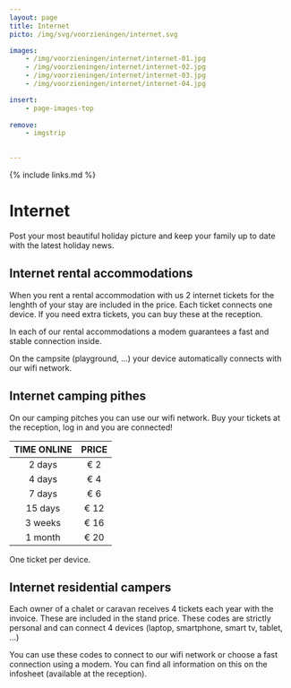 ```yaml
---
layout: page
title: Internet
picto: /img/svg/voorzieningen/internet.svg

images:
    - /img/voorzieningen/internet/internet-01.jpg
    - /img/voorzieningen/internet/internet-02.jpg
    - /img/voorzieningen/internet/internet-03.jpg
    - /img/voorzieningen/internet/internet-04.jpg

insert:
    - page-images-top
    
remove:
    - imgstrip
    

---
```


{% include links.md %}

# Internet

Post your most beautiful holiday picture and keep your family up to date with the latest holiday news.

## Internet rental accommodations

When you rent a rental accommodation with us 2 internet tickets for the lenghth of your stay are included in the price. Each ticket connects one device. If you need extra tickets, you can buy these at the reception. 

In each of our rental accommodations a modem guarantees a fast and stable connection inside. 

On the campsite (playground, ...) your device automatically connects with our wifi network. 

## Internet camping pithes

On our camping pitches you can use our wifi network. Buy your tickets at the reception, log in and you are connected!

TIME ONLINE         | PRICE      | 
:------------------:|:-----------:|
2 days            	|€ 2                
4 days             	|€ 4                     
7 days             	|€ 6        
15 days           	|€ 12        
3 weeks            	|€ 16        
1 month            	|€ 20 

One ticket per device.

## Internet residential campers

Each owner of a chalet or caravan receives 4 tickets each year with the invoice. These are included in the stand price. These codes are strictly personal and can connect 4 devices (laptop, smartphone, smart tv, tablet, ...)

You can use these codes to connect to our wifi network or choose a fast connection using a modem. You can find all information on this on the infosheet (available at the reception).

